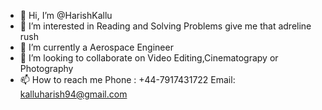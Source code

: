 - 👋 Hi, I’m @HarishKallu
- 👀 I’m interested in Reading and Solving Problems give me that adreline rush
- 🌱 I’m currently a Aerospace Engineer
- 💞️ I’m looking to collaborate on Video Editing,Cinematograpy or Photography
- 📫 How to reach me Phone : +44-7917431722 Email: kalluharish94@gmail.com

<!---
HarishKallu/HarishKallu is a ✨ special ✨ repository because its `README.md` (this file) appears on your GitHub profile.
You can click the Preview link to take a look at your changes.
--->
